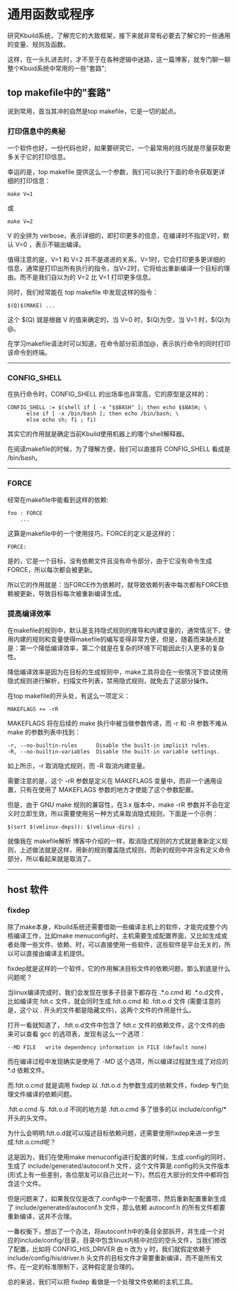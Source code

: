 # 通用函数或程序
研究Kbuild系统，了解完它的大致框架，接下来就非常有必要去了解它的一些通用的变量、规则及函数。  

这样，在一头扎进去时，才不至于在各种逻辑中迷路，这一篇博客，就专门聊一聊整个Kbuid系统中常用的一些"套路";

## top makefile中的"套路"
说到常用，首当其冲的自然是top makefile，它是一切的起点。  

### 打印信息中的奥秘
一个软件也好，一份代码也好，如果要研究它，一个最常用的技巧就是尽量获取更多关于它的打印信息。  

幸运的是，top makefile 提供这么一个参数，我们可以执行下面的命令获取更详细的打印信息：
```
make V=1
``` 
或
```
make V=2
```
V 的全拼为 verbose，表示详细的，即打印更多的信息，在编译时不指定V时，默认 V=0 ，表示不输出编译。  

值得注意的是，V=1 和  V=2 并不是递进的关系，V=1时，它会打印更多更详细的信息，通常是打印出所有执行的指令，当V=2时，它将给出重新编译一个目标的理由。而不是我们自以为的 V=2 比 V=1 打印更多信息。  

同时，我们经常能在 top makefile 中发现这样的指令：
```
$(Q)$(MAKE) ...
```
这个 \$(Q) 就是根据 V 的值来确定的，当 V=0 时，\$(Q)为空，当 V=1 时，\$(Q)为@。  

在学习makefile语法时可以知道，在命令部分前添加@，表示执行命令的同时打印该命令到终端。  

**** 


### CONFIG_SHELL
在执行命令时，CONFIG_SHELL 的出场率也非常高，它的原型是这样的：
```
CONFIG_SHELL := $(shell if [ -x "$$BASH" ]; then echo $$BASH; \
	  else if [ -x /bin/bash ]; then echo /bin/bash; \
	  else echo sh; fi ; fi)
```
其实它的作用就是确定当前Kbuild使用机器上的哪个shell解释器。  

在阅读makefile的时候，为了理解方便，我们可以直接将 CONFIG_SHELL 看成是 /bin/bash。

****  


### FORCE
经常在makefile中能看到这样的依赖:
```
foo : FORCE
    ...
```

这算是makefile中的一个使用技巧，FORCE的定义是这样的：
```
FORCE:
```
是的，它是一个目标，没有依赖文件且没有命令部分，由于它没有命令生成FORCE，所以每次都会被更新。  

所以它的作用就是：当FORCE作为依赖时，就导致依赖列表中每次都有FORCE依赖被更新，导致目标每次被重新编译生成。  



### 提高编译效率
在makefile的规则中，默认是支持隐式规则的推导和内建变量的，通常情况下，使用内建的规则和变量使得makefile的编写变得非常方便，但是，随着而来缺点就是：第一个降低编译效率，第二个就是在复杂的环境下可能因此引入更多的复杂性。   

降低编译效率是因为在目标的生成规则中，make工具将会在一些情况下尝试使用隐式规则进行解析，扫描文件列表，禁用隐式规则，就免去了这部分操作。  

在top makefile的开头处，有这么一项定义：
```
MAKEFLAGS += -rR
```
MAKEFLAGS 将在后续的 make 执行中被当做参数传递，而 -r 和 -R 参数不难从 make 的参数列表中找到：
```
-r, --no-builtin-rules      Disable the built-in implicit rules.
-R, --no-builtin-variables  Disable the built-in variable settings.
```
如上所示，-r 取消隐式规则，而 -R 取消内建变量。 

需要注意的是，这个 -rR 参数是定义在 MAKEFLAGS 变量中，而非一个通用设置，只有在使用了 MAKEFLAGS 参数的地方才使能了这个参数配置。  

但是，由于 GNU make 规则的兼容性，在3.x 版本中，make -rR 参数并不会在定义时立即生效，所以需要使用另一种方式来取消隐式规则，下面是一个示例：
```
$(sort $(vmlinux-deps)): $(vmlinux-dirs) ;
```
就像我在 makefile解析 博客中介绍的一样，取消隐式规则的方式就是重新定义规则，上述做法就是这样，用新的规则覆盖隐式规则，而新的规则中并没有定义命令部分，所以看起来就是取消了。  



***  

## host 软件

### fixdep
除了make本身，Kbuild系统还需要借助一些编译主机上的软件，才能完成整个内核编译工作，比如make menuconfig时，主机需要生成配置界面，又比如生成或者处理一些文件、依赖、时，可以直接使用一些软件，这些软件是平台无关的，所以可以直接由编译主机提供。  

fixdep就是这样的一个软件，它的作用解决目标文件的依赖问题，那么到底是什么问题呢？  

当linux编译完成时，我们会发现在很多子目录下都存在 .\*.o.cmd 和 .\*.o.d文件，比如编译完 fdt.c 文件，就会同时生成.fdt.o.cmd 和 .fdt.o.d 文件
(需要注意的是，这个以 . 开头的文件都是隐藏文件)，这两个文件的作用是什么。

打开一看就知道了，.fdt.o.d文件中包含了 fdt.c 文件的依赖文件，这个文件的由来可以查看 gcc 的选项表，发现有这么一个选项：
```
--MD FILE   write dependency information in FILE (default none)
```
而在编译过程中发现确实是使用了 -MD 这个选项，所以编译过程就生成了对应的 *.d 依赖文件。  

而.fdt.o.cmd 就是调用 fixdep 以 .fdt.o.d 为参数生成的依赖文件，fixdep 专门处理文件编译的依赖问题。  

.fdt.o.cmd 与 .fdt.o.d 不同的地方是 .fdt.o.cmd 多了很多的以 include/config/* 开头的头文件。  

为什么会明明.fdt.o.d就可以描述目标依赖问题，还需要使用fixdep来进一步生成.fdt.o.cmd呢？  

这是因为，我们在使用make menuconfig进行配置的时候，生成.config的同时，生成了 include/generated/autoconf.h 文件，这个文件算是.config的头文件版本(形式上有一些差别，各位朋友可以自己比对一下)，然后在大部分的文件中都将包含这个文件。  

但是问题来了，如果我仅仅是改了.config中一个配置项，然后重新配置重新生成了 include/generated/autoconf.h 文件，那么依赖 autoconf.h 的所有文件都要重新编译，这并不合理。  

一番权衡下，想出了一个办法，将autoconf.h中的条目全部拆开，并生成一个对应的include/config/目录，目录中包含linux内核中对应的空头文件，当我们修改了配置，比如将 CONFIG_HIS_DRIVER 由 n 改为 y 时，我们就假定依赖于 include/config/his/driver.h 头文件的目标文件才需要重新编译，而不是所有文件。在一定的标准限制下，这种假定是合理的。  

总的来说，我们可以把 fixdep 看做是一个处理文件依赖的主机工具。  











